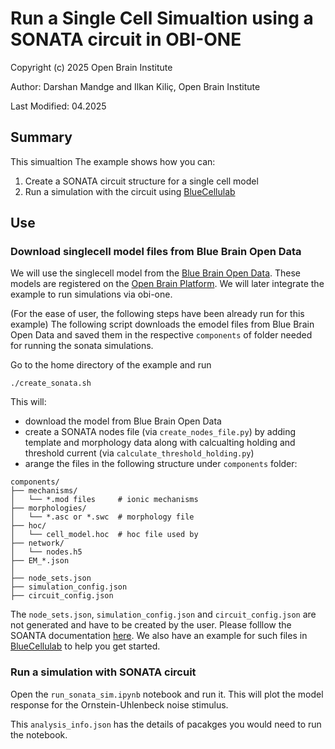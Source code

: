 # Run a Single Cell Simualtion using a SONATA circuit in OBI-ONE
Copyright (c) 2025 Open Brain Institute

Author: Darshan Mandge and Ilkan Kiliç, Open Brain Institute

Last Modified: 04.2025

## Summary
This simualtion
The example shows how you can:
1. Create a SONATA circuit structure for a single cell model
2. Run a simulation with the circuit using [BlueCellulab](https://github.com/openbraininstitute/BlueCelluLab)

## Use
### Download singlecell model files from Blue Brain Open Data
We will use the singlecell model from the [Blue Brain Open Data](https://registry.opendata.aws/bluebrain_opendata/). These models are registered on the [Open Brain Platform](https://www.openbraininstitute.org/). We will later integrate the example to run simulations via obi-one.

(For the ease of user, the following steps have been already run for this example)
The following script downloads the emodel files from Blue Brain Open Data and saved them in the respective `components` of folder needed for running the sonata simulations. 

Go to the home directory of the example and run 
 
`./create_sonata.sh`

This will:
- download the model from Blue Brain Open Data 
- create a SONATA nodes file (via `create_nodes_file.py`) by adding template and morphology data along with calcualting holding and threshold current  (via `calculate_threshold_holding.py`)
- arange the files in the following structure under `components` folder:

```
components/
├── mechanisms/
│   └── *.mod files     # ionic mechanisms
├── morphologies/
│   └── *.asc or *.swc  # morphology file
├── hoc/
│   └── cell_model.hoc  # hoc file used by 
├── network/
│   └── nodes.h5
├── EM_*.json
│  
├── node_sets.json
├── simulation_config.json
├── circuit_config.json
```

The `node_sets.json`, `simulation_config.json` and `circuit_config.json` are not generated and have to be created by the user. Please folllow the SOANTA documentation [here](https://sonata-extension.readthedocs.io/en/latest/sonata_overview.html). We also have an example for such files in [BlueCellulab](https://github.com/openbraininstitute/BlueCelluLab/tree/main/examples/2-sonata-network) to help you get started.


### Run a simulation with SONATA circuit

Open the `run_sonata_sim.ipynb` notebook and run it. This will plot the model response for the Ornstein-Uhlenbeck noise stimulus.

This `analysis_info.json` has the details of pacakges you would need to run the notebook.




